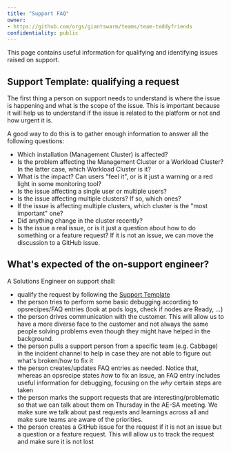 ```yaml
---
title: "Support FAQ"
owner:
- https://github.com/orgs/giantswarm/teams/team-teddyfriends
confidentiality: public
---
```


This page contains useful information for qualifying and identifying issues raised on support.

## Support Template: qualifying a request

The first thing a person on support needs to understand is where the issue is happening and what is the scope of the issue. This is important because it will help us to understand if the issue is related to the platform or not and how urgent it is.

A good way to do this is to gather enough information to answer all the following questions:

- Which installation (Management Cluster) is affected?
- Is the problem affecting the Management Cluster or a Workload Cluster? In the latter case, which Workload Cluster is it?
- What is the impact? Can users "feel it", or is it just a warning or a red light in some monitoring tool?
- Is the issue affecting a single user or multiple users?
- Is the issue affecting multiple clusters? If so, which ones?
- If the issue is affecting multiple clusters, which cluster is the "most important" one?
- Did anything change in the cluster recently?
- Is the issue a real issue, or is it just a question about how to do something or a feature request? If it is not an issue, we can move the discussion to a GitHub issue.

## What's expected of the on-support engineer?

A Solutions Engineer on support shall:

- qualify the request by following the [Support Template](#support-template-qualifying-a-request)
- the person tries to perform some basic debugging according to opsrecipes/FAQ entries (look at pods logs, check if nodes are Ready, ...)
- the person drives communication with the customer. This will allow us to have a more diverse face to the customer and not always the same people solving problems even though they might have helped in the background.
- the person pulls a support person from a specific team (e.g. Cabbage) in the incident channel to help in case they are not able to figure out what's broken/how to fix it
- the person creates/updates FAQ entries as needed. Notice that, whereas an opsrecipe states _how_ to fix an issue, an FAQ entry includes useful information for debugging, focusing on the _why_ certain steps are taken
- the person marks the support requests that are interesting/problematic so that we can talk about them on Thursday in the AE-SA meeting. We make sure we talk about past requests and learnings across all and make sure teams are aware of the priorities.
- the person creates a GitHub issue for the request if it is not an issue but a question or a feature request. This will allow us to track the request and make sure it is not lost
